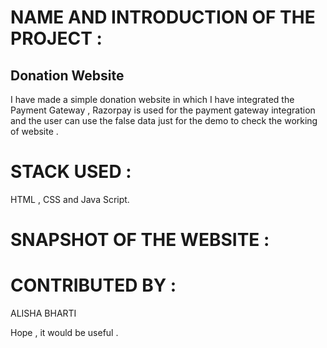 # NAME AND INTRODUCTION OF THE PROJECT :
## Donation Website
I have made a simple donation website in which I have integrated the Payment Gateway , Razorpay is used for the payment gateway integration and the user can use the false data just for the demo to check the working of website .  

# STACK USED :
HTML , CSS and Java Script.

# SNAPSHOT OF THE WEBSITE :

# CONTRIBUTED BY :
ALISHA BHARTI

Hope , it would be useful .

